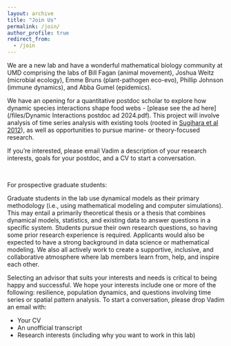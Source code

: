 ```yaml
---
layout: archive
title: "Join Us"
permalink: /join/
author_profile: true
redirect_from:
  - /join
---
```

We are a new lab and have a wonderful mathematical biology community at UMD comprising the labs of Bill Fagan (animal movement), Joshua Weitz (microbial ecology), Emme Bruns (plant-pathogen eco-evo), Phillip Johnson (immune dynamics), and Abba Gumel (epidemics).

We have an opening for a quantitative postdoc scholar to explore how dynamic species interactions shape food webs - [please see the ad here](/files/Dynamic Interactions postdoc ad 2024.pdf). This project will involve analysis of time series analysis with existing tools (rooted in [Sugihara et al 2012](https://www.science.org/doi/10.1126/science.1227079)), as well as opportunities to pursue marine- or theory-focused research. 

If you’re interested, please email Vadim a description of your research interests, goals for your postdoc, and a CV to start a conversation.

&nbsp;

For prospective graduate students:

Graduate students in the lab use dynamical models as their primary methodology (i.e., using mathematical modeling and computer simulations). This may entail a primarily theoretical thesis or a thesis that combines dynamical models, statistics, and existing data to answer questions in a specific system. Students pursue their own research questions, so having some prior research experience is required. Applicants would also be expected to have a strong background in data science or mathematical modeling. We also all actively work to create a supportive, inclusive, and collaborative atmosphere where lab members learn from, help, and inspire each other.

Selecting an advisor that suits your interests and needs is critical to being happy and successful. We hope your interests include one or more of the following: resilience, population dynamics, and questions involving time series or spatial pattern analysis. To start a conversation, please drop Vadim an email with:
* Your CV
* An unofficial transcript
* Research interests (including why you want to work in this lab)

